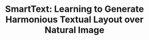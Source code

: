 ---
title: "SmartText: Learning to Generate Harmonious Textual Layout over Natural Image"
authors:
  - "Peiying Zhang"
  - "Chenhui Li*"
  - "Changbo Wang"
image: 2020_icme_smarttext.jpg
venue: "IEEE International Conference on Multimedia & Expo, 2020 (ICME2020) (CCF B) (Oral Paper, Acceptance Rate: 12.3%)"
paper: http://chenhui.li/documents/SmartText_ICME2020.pdf
video:
code: https://github.com/intchous/SmartText
website:
tag:
  - AI4ArtDesign
---